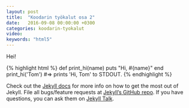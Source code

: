```yaml
---
layout: post
title:  "Koodarin työkalut osa 2"
date:   2016-09-08 00:00:00 +0300
categories: koodarin-tyokalut
video: 
keywords: "html5"
---
```


Hei!


{% highlight html %}
def print_hi(name)
  puts "Hi, #{name}"
end
print_hi('Tom')
#=> prints 'Hi, Tom' to STDOUT.
{% endhighlight %}

Check out the [Jekyll docs][jekyll-docs] for more info on how to get the most out of Jekyll. File all bugs/feature requests at [Jekyll’s GitHub repo][jekyll-gh]. If you have questions, you can ask them on [Jekyll Talk][jekyll-talk].

[jekyll-docs]: http://jekyllrb.com/docs/home
[jekyll-gh]:   https://github.com/jekyll/jekyll
[jekyll-talk]: https://talk.jekyllrb.com/
